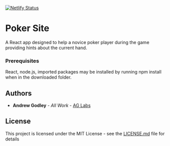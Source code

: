 [![Netlify Status](https://api.netlify.com/api/v1/badges/b997654c-eede-4079-b22e-42dd218a44d1/deploy-status)](https://app.netlify.com/sites/ag-labs-poker/deploys)

# Poker Site

A React app designed to help a novice poker player during the game providing hints about the current hand.

### Prerequisites

React, node.js, imported packages may be installed by running npm install when in the downloaded folder.

## Authors

- **Andrew Godley** - _All Work_ - [AG Labs](https://github.com/AG-Labs)

## License

This project is licensed under the MIT License - see the [LICENSE.md](LICENSE.md) file for details
